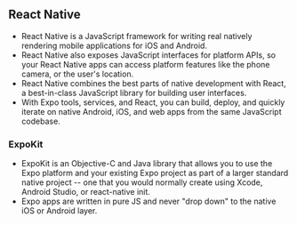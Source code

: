 ## React Native
- React Native is a JavaScript framework for writing real natively rendering mobile applications for iOS and Android.
- React Native also exposes JavaScript interfaces for platform APIs, so your React Native apps can access platform features like the phone camera, or the user's location.
- React Native combines the best parts of native development with React, a best-in-class JavaScript library for building user interfaces.
- With Expo tools, services, and React, you can build, deploy, and quickly iterate on native Android, iOS, and web apps from the same JavaScript codebase.

### ExpoKit
- ExpoKit is an Objective-C and Java library that allows you to use the Expo platform and your existing Expo project as part of a larger standard native project -- one that you would normally create using Xcode, Android Studio, or react-native init.
- Expo apps are written in pure JS and never "drop down" to the native iOS or Android layer.
